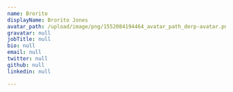 ```yaml
---
name: Brorito
displayName: Brorito Jones
avatar_path: /upload/image/png/1552084194464_avatar_path_derp-avatar.png
gravatar: null
jobTitle: null
bio: null
email: null
twitter: null
github: null
linkedin: null

---
```






